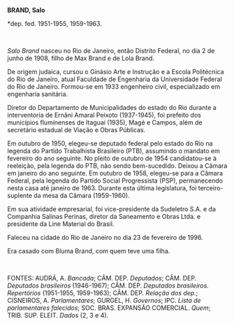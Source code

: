 **BRAND, Salo**

\*dep. fed. 1951-1955, 1959-1963.

 

*Salo Brand* nasceu no Rio de Janeiro, então Distrito Federal, no dia 2
de junho de 1908, filho de Max Brand e de Lola Brand.

De origem judaica, cursou o Ginásio Arte e Instrução e a Escola
Politécnica do Rio de Janeiro, atual Faculdade de Engenharia da
Universidade Federal do Rio de Janeiro. Formou-se em 1933 engenheiro
civil, especializado em engenharia sanitária.

Diretor do Departamento de Municipalidades do estado do Rio durante a
interventoria de Ernâni Amaral Peixoto (1937-1945), foi prefeito dos
municípios fluminenses de Itaguaí (1935), Magé e Campos, além de
secretário estadual de Viação e Obras Públicas.

Em outubro de 1950, elegeu-se deputado federal pelo estado do Rio na
legenda do Partido Trabalhista Brasileiro (PTB), assumindo o mandato em
fevereiro do ano seguinte. No pleito de outubro de 1954 candidatou-se à
reeleição, pela legenda do PTB, não sendo bem-sucedido. Deixou a Câmara
em janeiro do ano seguinte. Em outubro de 1958, elegeu-se para a Câmara
Federal, pela legenda do Partido Social Progressista (PSP), permanecendo
nesta casa até janeiro de 1963. Durante esta última legislatura, foi
terceiro-suplente da mesa da Câmara (1959-1960).

Em sua atividade empresarial, foi vice-presidente da Sudeletro S.A. e da
Companhia Salinas Perinas, diretor da Saneamento e Obras Ltda. e
presidente da Line Material do Brasil.

Faleceu na cidade do Rio de Janeiro no dia 23 de fevereiro de 1996.

Era casado com Bluma Brand, com quem teve uma filha.

 

FONTES: AUDRÁ, A. *Bancada*; CÂM. DEP. *Deputados*; CÂM. DEP. *Deputados
brasileiros* (1946-1967); CÂM. DEP. *Deputados brasileiros. Repertórios*
(1951-1955, 1959-1963); CÂM. DEP. *Relação dos dep*.; CISNEIROS, A.
*Parlamentares*; GURGEL, H. *Governos*; IPC. *Lista de parlamentares
falecidos*; SOC. BRAS. EXPANSÃO COMERCIAL. *Quem*; TRIB. SUP. ELEIT.
*Dados* (2, 3 e 4).

 
